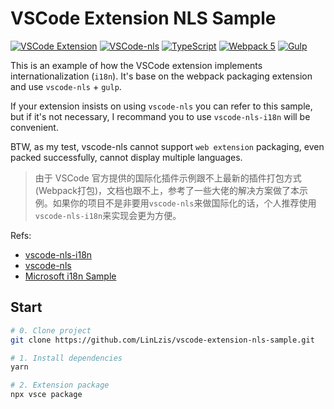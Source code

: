 # VSCode Extension NLS Sample

[![VSCode Extension](https://img.shields.io/badge/Framework-VSCode-0066b8)](https://code.visualstudio.com/api)
[![VSCode-nls](https://img.shields.io/badge/Framework-vscode--nls-0066b8)](https://github.com/microsoft/vscode-nls)
[![TypeScript](https://img.shields.io/badge/Language-TypeScript-3178c6)](https://www.typescriptlang.org/)
[![Webpack 5](https://img.shields.io/badge/Develop-webpack-eaf8ff)](https://webpack.js.org/concepts/)
[![Gulp](https://img.shields.io/badge/Develop-gulp-cf4647)](https://gulpjs.com/)

This is an example of how the VSCode extension implements internationalization (`i18n`). It's base on the webpack packaging extension and use `vscode-nls` + `gulp`.

If your extension insists on using `vscode-nls` you can refer to this sample, but if it's not necessary, I recommand you to use `vscode-nls-i18n` will be convenient. 

BTW, as my test, vscode-nls cannot support `web extension` packaging, even packed successfully, cannot display multiple languages.

> 由于 VSCode 官方提供的国际化插件示例跟不上最新的插件打包方式(Webpack打包)，文档也跟不上，参考了一些大佬的解决方案做了本示例。如果你的项目不是非要用`vscode-nls`来做国际化的话，个人推荐使用`vscode-nls-i18n`来实现会更为方便。

Refs:
* [vscode-nls-i18n](https://github.com/axetroy/vscode-nls-i18n)
* [vscode-nls](https://github.com/microsoft/vscode-nls)
* [Microsoft i18n Sample](https://github.com/microsoft/vscode-extension-samples/tree/main/i18n-sample)


## Start

```bash
# 0. Clone project
git clone https://github.com/LinLzis/vscode-extension-nls-sample.git

# 1. Install dependencies
yarn

# 2. Extension package
npx vsce package
```
